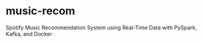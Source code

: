 # music-recom
Spotify Music Recommendation System using Real-Time Data with PySpark, Kafka, and Docker
